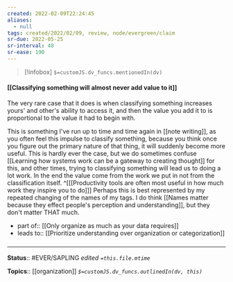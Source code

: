 ```yaml
---
created: 2022-02-09T22:24:45 
aliases:
  - null
tags: created/2022/02/09, review, node/evergreen/claim
sr-due: 2022-05-25
sr-interval: 48
sr-ease: 190
---
```

> [!infobox]
`$=customJS.dv_funcs.mentionedIn(dv)`

#### [[Classifying something will almost never add value to it]] 

The very rare case that it does is when classifying something increases yours' and other's ability to access it, and then the value you add it to is proportional to the value it had to begin with.

This is something I've run up to time and time again in [[note writing]], as you often feel this impulse to classify something, because you think once you figure out the primary nature of that thing, it will suddenly become more useful. This is hardly ever the case, but we do sometimes confuse [[Learning how systems work can be a gateway to creating thought]] for this, and other times, trying to classifying something will lead us to doing a lot work. In the end the value come from the work we put in not from the classification itself. 
^[[[Productivity tools are often most useful in how much work they inspire you to do]]]
Perhaps this is best represented by my repeated changing of the names of my tags. I do think [[Names matter because they effect people's perception and understanding]], but they don't matter THAT much.

- part of:: [[Only organize as much as your data requires]]
- leads to:: [[Prioritize understanding over organization or categorization]]

### <hr class="footnote"/>

**Status**:: #EVER/SAPLING 
*edited `=this.file.mtime`*

**Topics**:: [[organization]]
*`$=customJS.dv_funcs.outlinedIn(dv, this)`*
